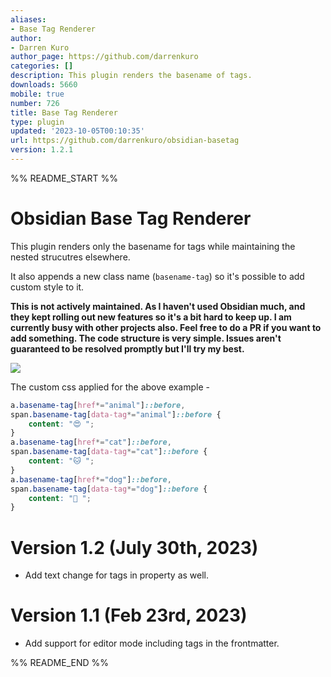 ```yaml
---
aliases:
- Base Tag Renderer
author:
- Darren Kuro
author_page: https://github.com/darrenkuro
categories: []
description: This plugin renders the basename of tags.
downloads: 5660
mobile: true
number: 726
title: Base Tag Renderer
type: plugin
updated: '2023-10-05T00:10:35'
url: https://github.com/darrenkuro/obsidian-basetag
version: 1.2.1
---
```


%% README_START %%

# Obsidian Base Tag Renderer

This plugin renders only the basename for tags while maintaining the nested strucutres elsewhere.

It also appends a new class name (`basename-tag`) so it's possible to add custom style to it.

**This is not actively maintained. As I haven't used Obsidian much, and they kept rolling out new features so it's a bit hard to keep up. I am currently busy with other projects also. Feel free to do a PR if you want to add something. The code structure is very simple. Issues aren't guaranteed to be resolved promptly but I'll try my best.**

![](https://raw.githubusercontent.com/darrenkuro/obsidian-basetag/HEAD/pic/basetag.gif)

The custom css applied for the above example -

```css
a.basename-tag[href*="animal"]::before,
span.basename-tag[data-tag*="animal"]::before {
    content: "😍 ";
}
a.basename-tag[href*="cat"]::before,
span.basename-tag[data-tag*="cat"]::before {
    content: "🐱 ";
}
a.basename-tag[href*="dog"]::before,
span.basename-tag[data-tag*="dog"]::before {
    content: "🐶 ";
}
```

# Version 1.2 (July 30th, 2023)

- Add text change for tags in property as well.

# Version 1.1 (Feb 23rd, 2023)

- Add support for editor mode including tags in the frontmatter.



%% README_END %%